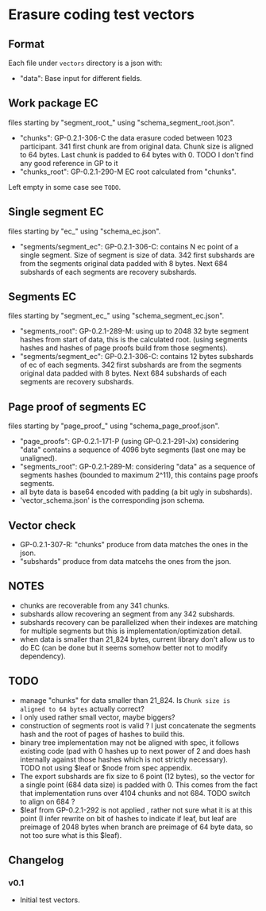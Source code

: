 # Erasure coding test vectors

## Format

Each file under `vectors` directory is a json with:
- "data": Base input for different fields.

## Work package EC

files starting by "segment_root_" using "schema_segment_root.json".
- "chunks": GP-0.2.1-306-C the data erasure coded between 1023 participant. 341 first chunk are from original data. Chunk size is aligned to 64 bytes. Last chunk is padded to 64 bytes with 0.  TODO I don't find any good reference in GP to it
- "chunks_root": GP-0.2.1-290-M EC root calculated from "chunks".

Left empty in some case see `TODO`.

## Single segment EC

files starting by "ec_" using "schema_ec.json".
- "segments/segment_ec": GP-0.2.1-306-C: contains N ec point of a single segment. Size of segment is size of data. 342 first subshards are from the segments original data padded with 8 bytes. Next 684 subshards of each segments are recovery subshards.

## Segments EC

files starting by "segment_ec_" using "schema_segment_ec.json".
- "segments_root": GP-0.2.1-289-M: using up to 2048 32 byte segment hashes from start of data, this is the calculated root. (using segments hashes and hashes of page proofs build from those segments).
- "segments/segment_ec": GP-0.2.1-306-C: contains 12 bytes subshards of ec of each segments. 342 first subshards are from the segments original data padded with 8 bytes. Next 684 subshards of each segments are recovery subshards.

## Page proof of segments EC

files starting by "page_proof_" using "schema_page_proof.json".
- "page_proofs": GP-0.2.1-171-P (using GP-0.2.1-291-Jx) considering "data" contains a sequence of 4096 byte segments (last one may be unaligned).
- "segments_root": GP-0.2.1-289-M: considering "data" as a sequence of segments hashes (bounded to maximum 2^11), this contains page proofs segments.
- all byte data is base64 encoded with padding (a bit ugly in subshards).
- 'vector_schema.json' is the corresponding json schema.

## Vector check

- GP-0.2.1-307-R:  "chunks" produce from data matches the ones in the json.
- "subshards" produce from data matcehs the ones from the json.

## NOTES

- chunks are recoverable from any 341 chunks.
- subshards allow recovering an segment from any 342 subshards.
- subshards recovery can be parallelized when their indexes are matching for multiple segments but this is implementation/optimization detail.
- when data is smaller than 21_824 bytes, current library don't allow us to do EC (can be done but it seems somehow better not to modify dependency).

## TODO

- manage "chunks" for data smaller than 21_824. Is `Chunk size is aligned to 64 bytes` actually correct?
- I only used rather small vector, maybe biggers?
- construction of segments root is valid ? I just concatenate  the segments hash and the root of pages of hashes to build this.
- binary tree implementation may not be aligned with spec, it follows existing code (pad with 0 hashes up to next power of 2 and does hash internally against those hashes which is not strictly necessary). TODO not using $leaf or $node from spec appendix.
- The export subshards are fix size to 6 point (12 bytes), so the vector for a single point (684 data size) is padded with 0. This comes from the fact that implementation runs over 4104 chunks and not 684. TODO switch to align on 684 ?
- $leaf from GP-0.2.1-292 is not applied , rather not sure what it is at this point (I infer rewrite on bit of hashes to indicate if leaf, but leaf are preimage of 2048 bytes when branch are preimage of 64 byte data, so not too sure what is this $leaf).

## Changelog

### v0.1
   * Initial test vectors.
